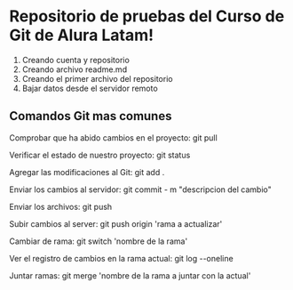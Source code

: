 <h1>Repositorio de pruebas del Curso de Git de Alura Latam!</h1>

<ol>
  <li>Creando cuenta y repositorio</li>
  <li>Creando archivo readme.md</li>
  <li>Creando el primer archivo del repositorio</li>
  <li>Bajar datos desde el servidor remoto</li>
</ol>

<h2>Comandos Git mas comunes</h2>
<p>Comprobar que ha abido cambios en el proyecto: git pull</p>
<p>Verificar el estado de nuestro proyecto: git status</p>
<p>Agregar las modificaciones al Git: git add . </p>
<p>Enviar los cambios al servidor: git commit - m "descripcion del cambio"</p>
<p>Enviar los archivos: git push</p>
<p>Subir cambios al server: git push origin 'rama a actualizar'</p>
<p>Cambiar de rama: git switch 'nombre de la rama'</p>
<p>Ver el registro de cambios en la rama actual: git log --oneline</p>
<p>Juntar ramas: git merge 'nombre de la rama a juntar con la actual'</p>